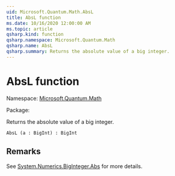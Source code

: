 ```yaml
---
uid: Microsoft.Quantum.Math.AbsL
title: AbsL function
ms.date: 10/16/2020 12:00:00 AM
ms.topic: article
qsharp.kind: function
qsharp.namespace: Microsoft.Quantum.Math
qsharp.name: AbsL
qsharp.summary: Returns the absolute value of a big integer.
---
```


# AbsL function

Namespace: [Microsoft.Quantum.Math](xref:Microsoft.Quantum.Math)

Package: [](https://nuget.org/packages/)


Returns the absolute value of a big integer.

```Q#
AbsL (a : BigInt) : BigInt
```


## Remarks

See [System.Numerics.BigInteger.Abs](https://docs.microsoft.com/dotnet/api/system.numerics.biginteger.abs) for more details.